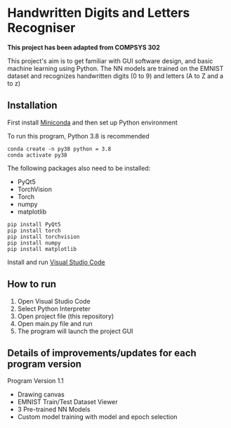 # Handwritten Digits and Letters Recogniser
<p><b>This project has been adapted from COMPSYS 302</b></p>
<p>This project's aim is to get familiar with GUI software design, and basic machine learning using Python. The NN models are trained on the EMNIST dataset and recognizes handwritten digits (0 to 9) and letters (A to Z and a to z)</p>

## Installation ##
<p>First install <a href = "https://code.visualstudio.com/">Miniconda</a> and then set up Python environment</p>


<p>To run this program, Python 3.8 is recommended</p>

```
conda create -n py38 python = 3.8
conda activate py38
```


<p>The following packages also need to be installed:</p>
<ul>
  <li>PyQt5</li>
  <li>TorchVision</li>
  <li>Torch</li>
  <li>numpy</li>
  <li>matplotlib</li>
</ul>


```
pip install PyQt5
pip install torch
pip install torchvision
pip install numpy
pip install matplotlib
```

<p>Install and run <a href = "https://code.visualstudio.com/">Visual Studio Code</a></p>



## How to run ##
<ol>
  <li>Open Visual Studio Code</li>
  <li>Select Python Interpreter</li>
  <li>Open project file (this repository)</li>
  <li>Open main.py file and run</li>
  <li>The program will launch the project GUI</li> 
</ol>

## Details of improvements/updates for each program version ##
<p> Program Version 1.1 </p>
<ul>
  <li>Drawing canvas</li>
  <li>EMNIST Train/Test Dataset Viewer</li>
  <li>3 Pre-trained NN Models</li>
  <li>Custom model training with model and epoch selection</li>
</ul>

